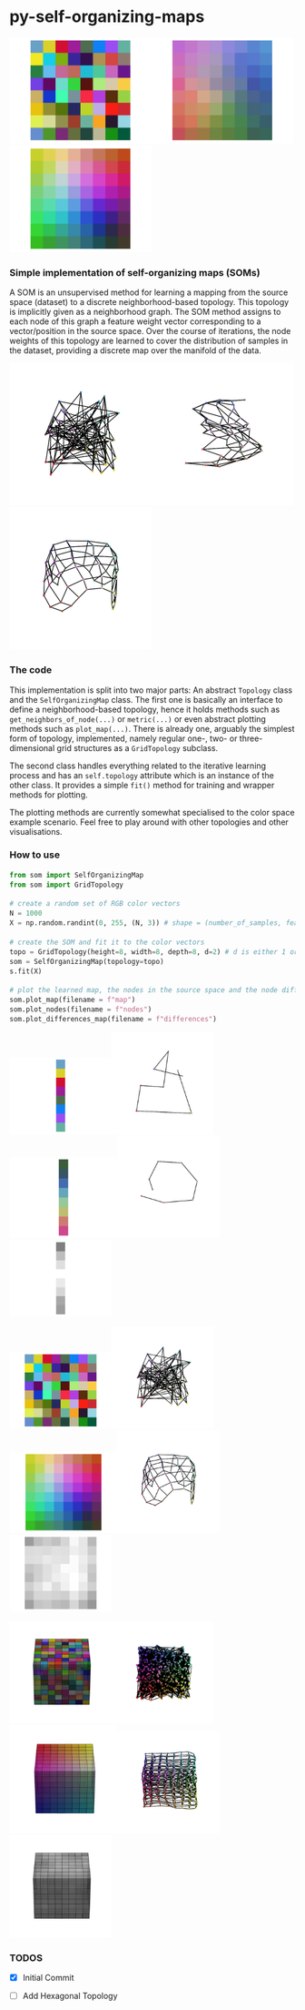 # py-self-organizing-maps

<img src="imgs/map_2_random.png" width=250><img src="imgs/map_2_inter.png" width=250><img src="imgs/map_2_trained.png" width=250>


### Simple implementation of self-organizing maps (SOMs)
A SOM is an unsupervised method for learning a mapping from the source space (dataset) to a discrete
neighborhood-based topology. This topology is implicitly given as a neighborhood graph. The SOM method assigns to each node of this graph a feature weight
vector corresponding to a vector/position in the source space. Over the course of iterations, the node weights of this topology are learned to cover the
distribution of samples in the dataset, providing a discrete map over the manifold of the data.


<img src="imgs/nodes_2_random.gif" width=250><img src="imgs/nodes_2_inter.gif" width=250><img src="imgs/nodes_2_trained.gif" width=250>

### The code

This implementation is split into two major parts: An abstract ```Topology``` class and the ```SelfOrganizingMap``` class. The first one is basically an interface to define
a neighborhood-based topology, hence it holds methods such as ```get_neighbors_of_node(...)``` or ```metric(...)``` or even abstract plotting methods such as ```plot_map(...)```.
There is already one, arguably the simplest form of topology, implemented, namely regular one-, two- or three-dimensional grid structures as a ```GridTopology``` subclass.

The second class handles everything related to the iterative learning process and has an ```self.topology``` attribute which is an instance of the other class. It provides a simple ```fit()``` method for training
and wrapper methods for plotting.

The plotting methods are currently somewhat specialised to the color space example scenario. Feel free to play around with other topologies and other visualisations.


### How to use

```python
from som import SelfOrganizingMap
from som import GridTopology

# create a random set of RGB color vectors
N = 1000
X = np.random.randint(0, 255, (N, 3)) # shape = (number_of_samples, feature_dim)

# create the SOM and fit it to the color vectors
topo = GridTopology(height=8, width=8, depth=8, d=2) # d is either 1 or 2 or 3
som = SelfOrganizingMap(topology=topo)
s.fit(X)

# plot the learned map, the nodes in the source space and the node differences
som.plot_map(filename = f"map")
som.plot_nodes(filename = f"nodes")
som.plot_differences_map(filename = f"differences")

```
<img src="imgs/map_1_random.png" width=180><img src="imgs/nodes_1_random.gif" width=180><img src="imgs/map_1_trained.png" width=190><img src="imgs/nodes_1_trained.gif" width=180><img src="imgs/differences_1_trained.png" width=180>

<img src="imgs/map_2_random.png" width=180><img src="imgs/nodes_2_random.gif" width=180><img src="imgs/map_2_trained.png" width=190><img src="imgs/nodes_2_trained.gif" width=180><img src="imgs/differences_2_trained.png" width=180>

<img src="imgs/map_3_random.gif" width=180><img src="imgs/nodes_3_random.gif" width=180><img src="imgs/map_3_trained.gif" width=190><img src="imgs/nodes_3_trained.gif" width=180><img src="imgs/differences_3_trained.gif" width=180>

### TODOS
- [x] Initial Commit
- [ ] Add Hexagonal Topology

